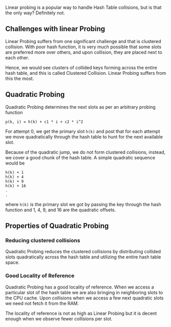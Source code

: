 Linear probing is a popular way to handle Hash Table collisions, but is that the only way? Definitely not.

## Challenges with linear Probing

Linear Probing suffers from one significant challenge and that is clustered collision. With poor hash function, it is very much possible that some slots are preferred more over others, and upon collision, they are placed next to each other.

Hence, we would see clusters of collided keys forming across the entire hash table, and this is called Clustered Collision. Linear Probing suffers from this the most.

## Quadratic Probing

Quadratic Probing determines the next slots as per an arbitrary probing function

```
p(k, i) = h(k) + c1 * i + c2 * i^2
```

For attempt 0, we get the primary slot `h(k)` and post that for each attempt we move quadratically through the hash table to hunt for the next available slot.

Because of the quadratic jump, we do not form clustered collisions, instead, we cover a good chunk of the hash table. A simple quadratic sequence would be

```
h(k) + 1
h(k) + 4
h(k) + 9
h(k) + 16
.
.
```

where `h(k)` is the primary slot we got by passing the key through the hash function and 1, 4, 9, and 16 are the quadratic offsets.

## Properties of Quadratic Probing

### Reducing clustered collisions

Quadratic Probing reduces the clustered collisions by distributing collided slots quadratically across the hash table and utilizing the entire hash table space.

### Good Locality of Reference

Quadratic Probing has a good locality of reference. When we access a particular slot of the hash table we are also bringing in neighboring slots to the CPU cache. Upon collisions when we access a few next quadratic slots we need not fetch it from the RAM.

The locality of reference is not as high as Linear Probing but it is decent enough when we observe fewer collisions per slot.